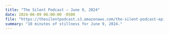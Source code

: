 ```yaml
---
title: "The Silent Podcast — June 9, 2024"
date: 2024-06-09 06:00:00 -0500
file: "https://thesilentpodcast.s3.amazonaws.com/the-silent-podcast-episode-track.mp3"
summary: "10 minutes of stillness for June 9, 2024."
---
```

